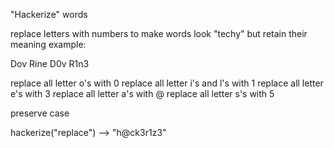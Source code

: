 "Hackerize" words


replace letters with numbers to make words look "techy" but retain their meaning
example:

Dov Rine
D0v R1n3

replace all letter o's with 0
replace all letter i's and l's with 1
replace all letter e's with 3
replace all letter a's with @
replace all letter s's with 5

preserve case

hackerize("replace") --> "h@ck3r1z3"



